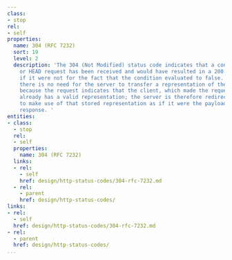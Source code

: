 ```yaml
---
class:
- stop
rel:
- self
properties:
  name: 304 (RFC 7232)
  sort: 19
  level: 2
  description: 'The 304 (Not Modified) status code indicates that a conditional GET
    or HEAD request has been received and would have resulted in a 200 (OK) response
    if it were not for the fact that the condition evaluated to false. In other words,
    there is no need for the server to transfer a representation of the target resource
    because the request indicates that the client, which made the request conditional,
    already has a valid representation; the server is therefore redirecting the client
    to make use of that stored representation as if it were the payload of a 200 (OK)
    response. '
entities:
- class:
  - stop
  rel:
  - self
  properties:
    name: 304 (RFC 7232)
  links:
  - rel:
    - self
    href: design/http-status-codes/304-rfc-7232.md
  - rel:
    - parent
    href: design/http-status-codes/
links:
- rel:
  - self
  href: design/http-status-codes/304-rfc-7232.md
- rel:
  - parent
  href: design/http-status-codes/
...
```

